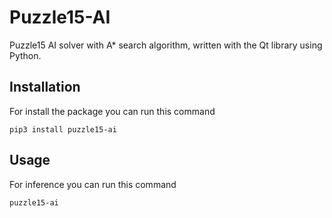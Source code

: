 # Puzzle15-AI

Puzzle15 AI solver with A* search algorithm, written with the Qt library using Python.

## Installation
For install the package you can run this command
```
pip3 install puzzle15-ai
```

## Usage
For inference you can run this command
```
puzzle15-ai
```